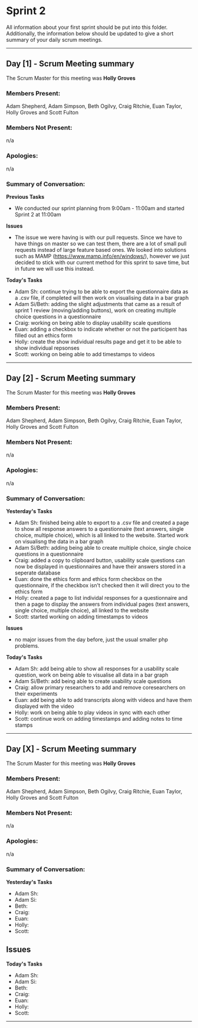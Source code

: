 # Sprint 2

All information about your first sprint should be put into this folder. Additionally, the information below should be updated to give a short summary of your daily scrum meetings.

---

## Day [1] - Scrum Meeting summary
The Scrum Master for this meeting was **Holly Groves**

### Members Present:
Adam Shepherd, Adam Simpson, Beth Ogilvy, Craig Ritchie, Euan Taylor, Holly Groves and Scott Fulton

### Members Not Present:
n/a

### Apologies:
n/a

### Summary of Conversation:
**Previous Tasks**
- We conducted our sprint planning from 9:00am - 11:00am and started Sprint 2 at 11:00am

**Issues**
- The issue we were having is with our pull requests. Since we have to have things on master so we can test them, there are a lot of small pull requests instead of large feature based ones. We looked into solutions such as MAMP (https://www.mamp.info/en/windows/), however we just decided to stick with our current method for this sprint to save time, but in future we will use this instead.

**Today's Tasks**
- Adam Sh: continue trying to be able to export the questionnaire data as a .csv file, if completed will then work on visualising data in a bar graph
- Adam Si/Beth: adding the slight adjustments that came as a result of sprint 1 review (moving/adding buttons), work on creating multiple choice questions in a questionnaire
- Craig: working on being able to display usability scale questions
- Euan: adding a checkbox to indicate whether or not the participent has filled out an ethics form
- Holly: create the show individual results page and get it to be able to show individual repsonses
- Scott: working on being able to add timestamps to videos


---

## Day [2] - Scrum Meeting summary
The Scrum Master for this meeting was **Holly Groves**

### Members Present:
Adam Shepherd, Adam Simpson, Beth Ogilvy, Craig Ritchie, Euan Taylor, Holly Groves and Scott Fulton

### Members Not Present:
n/a

### Apologies:
n/a

### Summary of Conversation:
**Yesterday's Tasks**
- Adam Sh: finished being able to export to a .csv file and created a page to show all response answers to a questionnaire (text answers, single choice, multiple choice), which is all linked to the website. Started work on visualisng the data in a bar graph
- Adam Si/Beth: adding being able to create multiple choice, single choice questions in a questionnaire
- Craig: added a copy to clipboard button, usability scale questions can now be displayed in questionnaires and have their answers stored in a seperate database
- Euan: done the ethics form and ethics form checkbox on the questionnaire, if the checkbox isn't checked then it will direct you to the ethics form
- Holly: created a page to list individal responses for a questionnaire and then a page to display the answers from individual pages (text answers, single choice, multiple choice), all linked to the website
- Scott: started working on adding timestamps to videos

**Issues**
- no major issues from the day before, just the usual smaller php problems.

**Today's Tasks**
- Adam Sh: add being able to show all responses for a usability scale question, work on being able to visualise all data in a bar graph
- Adam Si/Beth: add being able to create usability scale questions
- Craig: allow primary researchers to add and remove coresearchers on their experiments
- Euan: add being able to add transcripts along with videos and have them displayed with the video
- Holly: work on being able to play videos in sync with each other
- Scott: continue work on adding timestamps and adding notes to time stamps


---

## Day [X] - Scrum Meeting summary
The Scrum Master for this meeting was **Holly Groves**

### Members Present:
Adam Shepherd, Adam Simpson, Beth Ogilvy, Craig Ritchie, Euan Taylor, Holly Groves and Scott Fulton

### Members Not Present:
n/a

### Apologies:
n/a

### Summary of Conversation:
**Yesterday's Tasks**
- Adam Sh:
- Adam Si:
- Beth:
- Craig:
- Euan:
- Holly:
- Scott: 

**Issues**
- 

**Today's Tasks**
- Adam Sh:
- Adam Si:
- Beth:
- Craig:
- Euan:
- Holly:
- Scott: 

---
